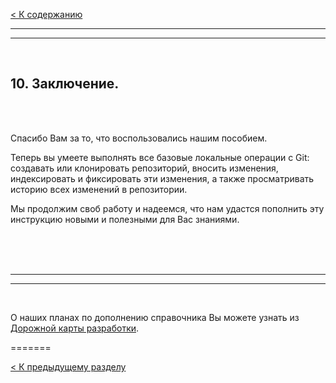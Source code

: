 [< К содержанию](./readme.md)

---
---

<br/>

## **10. Заключение.**

<br/>
<br/>

Спасибо Вам за то, что воспользовались нашим пособием.

Теперь вы умеете выполнять все базовые локальные операции с Git:
создавать или клонировать репозиторий, вносить изменения, индексировать и фиксировать эти изменения, а также просматривать историю всех изменений в репозитории.

Мы продолжим своб работу и надеемся, что нам удастся пополнить эту инструкцию новыми и полезными для Вас знаниями.

<br/>
<br/>
<br/>

---
---

<br/>

О наших планах по дополнению справочника Вы можете узнать из [Дорожной карты разработки](./development.md).

=======

[< К предыдущему разделу](./aliases.md)